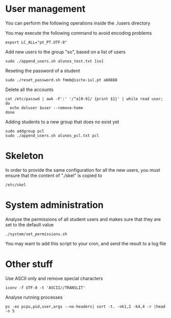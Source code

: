 # User management
You can perform the following operations inside the ./users directory   

You may execute the following command to avoid encoding problems

    export LC_ALL="pt_PT.UTF-8"

Add new users to the group "so", based on a list of users    

    sudo ./append_users.sh alunos_test.txt [so]

Reseting the password of a student 

    sudo ./reset_password.sh fmmb@iscte-iul.pt a88888
   
Delete all the accounts 

    cat /etc/passwd | awk -F':' '/^a[0-9]/ {print $1}' | while read user; do
      echo deluser $user --remove-home
    done
   
Adding students to a new group that does no exist yet 

    sudo addgroup pcl
    sudo ./append_users.sh alunos_pcl.txt pcl
   

# Skeleton

In order to provide the same configuration for all the new users, you must ensure that the content of "./skel" is copied to

	/etc/skel


# System administration

Analyse the permissions of all student users and makes sure that they are set to the default value

	./system/set_permissions.sh

You may want to add this script to your cron, and send the result to a log file


# Other stuff

Use ASCII only and remove special characters 

    iconv -f UTF-8 -t 'ASCII//TRANSLIT'
   
Analyse running processes 

    ps -eo pcpu,pid,user,args --no-headers| sort -t. -nk1,2 -k4,4 -r |head -n 5


